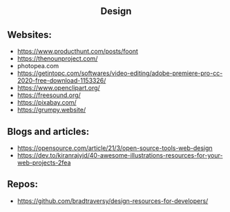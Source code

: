 <h2 align="center">Design</h2>

## Websites:

- https://www.producthunt.com/posts/foont
- https://thenounproject.com/
- photopea.com
- https://getintopc.com/softwares/video-editing/adobe-premiere-pro-cc-2020-free-download-1153326/
- https://www.openclipart.org/
- https://freesound.org/
- https://pixabay.com/
- https://grumpy.website/

## Blogs and articles:

- https://opensource.com/article/21/3/open-source-tools-web-design
- https://dev.to/kiranrajvjd/40-awesome-illustrations-resources-for-your-web-projects-2fea

## Repos:

- https://github.com/bradtraversy/design-resources-for-developers/


